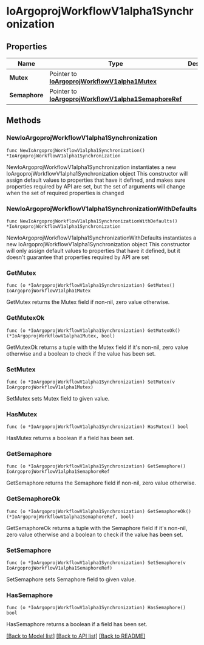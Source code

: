 # IoArgoprojWorkflowV1alpha1Synchronization

## Properties

Name | Type | Description | Notes
------------ | ------------- | ------------- | -------------
**Mutex** | Pointer to [**IoArgoprojWorkflowV1alpha1Mutex**](IoArgoprojWorkflowV1alpha1Mutex.md) |  | [optional] 
**Semaphore** | Pointer to [**IoArgoprojWorkflowV1alpha1SemaphoreRef**](IoArgoprojWorkflowV1alpha1SemaphoreRef.md) |  | [optional] 

## Methods

### NewIoArgoprojWorkflowV1alpha1Synchronization

`func NewIoArgoprojWorkflowV1alpha1Synchronization() *IoArgoprojWorkflowV1alpha1Synchronization`

NewIoArgoprojWorkflowV1alpha1Synchronization instantiates a new IoArgoprojWorkflowV1alpha1Synchronization object
This constructor will assign default values to properties that have it defined,
and makes sure properties required by API are set, but the set of arguments
will change when the set of required properties is changed

### NewIoArgoprojWorkflowV1alpha1SynchronizationWithDefaults

`func NewIoArgoprojWorkflowV1alpha1SynchronizationWithDefaults() *IoArgoprojWorkflowV1alpha1Synchronization`

NewIoArgoprojWorkflowV1alpha1SynchronizationWithDefaults instantiates a new IoArgoprojWorkflowV1alpha1Synchronization object
This constructor will only assign default values to properties that have it defined,
but it doesn't guarantee that properties required by API are set

### GetMutex

`func (o *IoArgoprojWorkflowV1alpha1Synchronization) GetMutex() IoArgoprojWorkflowV1alpha1Mutex`

GetMutex returns the Mutex field if non-nil, zero value otherwise.

### GetMutexOk

`func (o *IoArgoprojWorkflowV1alpha1Synchronization) GetMutexOk() (*IoArgoprojWorkflowV1alpha1Mutex, bool)`

GetMutexOk returns a tuple with the Mutex field if it's non-nil, zero value otherwise
and a boolean to check if the value has been set.

### SetMutex

`func (o *IoArgoprojWorkflowV1alpha1Synchronization) SetMutex(v IoArgoprojWorkflowV1alpha1Mutex)`

SetMutex sets Mutex field to given value.

### HasMutex

`func (o *IoArgoprojWorkflowV1alpha1Synchronization) HasMutex() bool`

HasMutex returns a boolean if a field has been set.

### GetSemaphore

`func (o *IoArgoprojWorkflowV1alpha1Synchronization) GetSemaphore() IoArgoprojWorkflowV1alpha1SemaphoreRef`

GetSemaphore returns the Semaphore field if non-nil, zero value otherwise.

### GetSemaphoreOk

`func (o *IoArgoprojWorkflowV1alpha1Synchronization) GetSemaphoreOk() (*IoArgoprojWorkflowV1alpha1SemaphoreRef, bool)`

GetSemaphoreOk returns a tuple with the Semaphore field if it's non-nil, zero value otherwise
and a boolean to check if the value has been set.

### SetSemaphore

`func (o *IoArgoprojWorkflowV1alpha1Synchronization) SetSemaphore(v IoArgoprojWorkflowV1alpha1SemaphoreRef)`

SetSemaphore sets Semaphore field to given value.

### HasSemaphore

`func (o *IoArgoprojWorkflowV1alpha1Synchronization) HasSemaphore() bool`

HasSemaphore returns a boolean if a field has been set.


[[Back to Model list]](../README.md#documentation-for-models) [[Back to API list]](../README.md#documentation-for-api-endpoints) [[Back to README]](../README.md)



